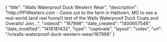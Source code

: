 {
    "title": "Walls Waterproof Duck Western Wear",
    "description": "http:\/\/PFIWestern.com - Come out to the farm in Halltown, MO to see a real-world (and real funny!) test of the Walls Waterproof Duck Coats and Overalls! Join...",
    "videoid": "167998",
    "date_created": "1400657548",
    "date_modified": "1418181432",
    "type": "captivate",
    "layout": "video",
    "url": "\/v\/walls-waterproof-duck-western-wear\/167998"
}